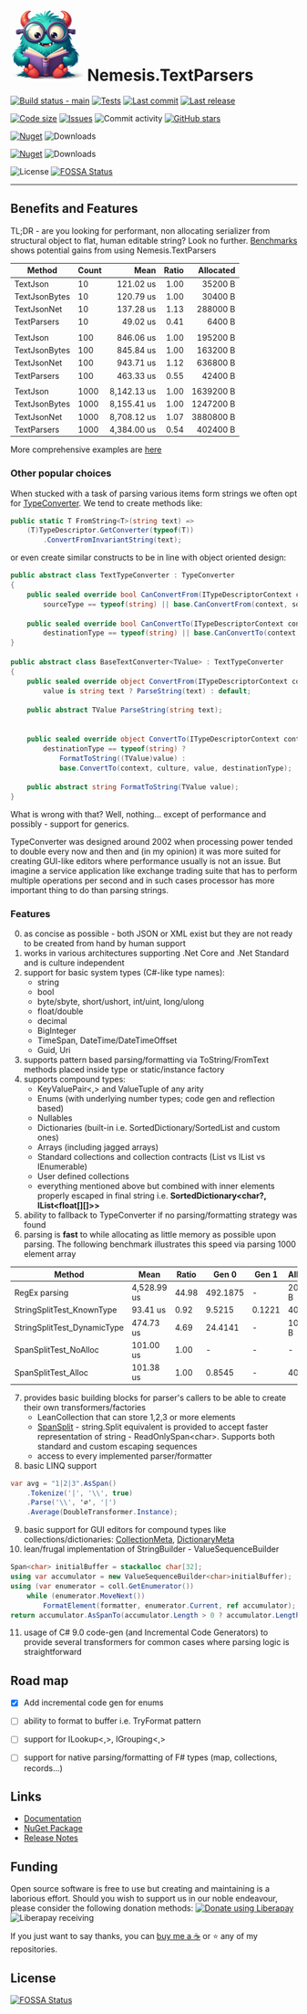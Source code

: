 # ![Logo](https://raw.githubusercontent.com/nemesissoft/Nemesis.TextParsers/main/images/icon.png) Nemesis.TextParsers

[![Build status - main](https://img.shields.io/github/actions/workflow/status/nemesissoft/Nemesis.TextParsers/ci.yml?style=flat-square&label=build&logo=github)](https://github.com/nemesissoft/Nemesis.TextParsers/actions/workflows/ci.yml)
[![Tests](https://img.shields.io/github/actions/workflow/status/nemesissoft/Nemesis.TextParsers/test-report.yml?style=flat-square&label=tests&logo=github)](https://github.com/nemesissoft/Nemesis.TextParsers/actions/workflows/test-report.yml)
[![Last commit](https://img.shields.io/github/last-commit/nemesissoft/Nemesis.TextParsers?style=flat-square)](https://github.com/nemesissoft/Nemesis.TextParsers/commits/main/)
[![Last release](https://img.shields.io/github/release-date/nemesissoft/Nemesis.TextParsers?style=flat-square)](https://github.com/nemesissoft/Nemesis.TextParsers/releases/)

[![Code size](https://img.shields.io/github/languages/code-size/nemesissoft/Nemesis.TextParsers.svg?style=flat-square)](https://github.com/nemesissoft/Nemesis.TextParsers)
[![Issues](https://img.shields.io/github/issues/nemesissoft/Nemesis.TextParsers.svg?style=flat-square)](https://github.com/nemesissoft/Nemesis.TextParsers/issues)
![Commit activity](https://img.shields.io/github/commit-activity/y/nemesissoft/Nemesis.TextParsers.svg?style=flat-square)
[![GitHub stars](https://img.shields.io/github/stars/nemesissoft/Nemesis.TextParsers?style=flat-square)](https://github.com/nemesissoft/Nemesis.TextParsers/stargazers)


[![Nuget](https://img.shields.io/nuget/v/Nemesis.TextParsers.svg?style=flat-square&logo=nuget&label=Nemesis.TextParsers&color=pink)](https://www.nuget.org/packages/Nemesis.TextParsers/)
![Downloads](https://img.shields.io/nuget/dt/Nemesis.TextParsers.svg?style=flat-square&color=pink)

[![Nuget](https://img.shields.io/nuget/v/Nemesis.TextParsers.CodeGen.svg?style=flat-square&logo=nuget&label=Nemesis.TextParsers.CodeGen&color=purple)](https://www.nuget.org/packages/Nemesis.TextParsers.CodeGen/)
![Downloads](https://img.shields.io/nuget/dt/Nemesis.TextParsers.CodeGen.svg?style=flat-square&color=purple)


![License](https://img.shields.io/github/license/nemesissoft/Nemesis.TextParsers)
[![FOSSA Status](https://app.fossa.com/api/projects/git%2Bgithub.com%2Fnemesissoft%2FNemesis.TextParsers.svg?type=shield)](https://app.fossa.com/projects/git%2Bgithub.com%2Fnemesissoft%2FNemesis.TextParsers?ref=badge_shield)

***

## Benefits and Features
TL;DR - are you looking for performant, non allocating serializer from structural object to flat, human editable string? Look no further. 
[Benchmarks](https://github.com/nemesissoft/Nemesis.TextParsers/blob/04605830652bc9ebd76594516932765bcfc4fb6c/Benchmarks/ParserBench.cs) shows potential gains from using Nemesis.TextParsers


|        Method | Count |        Mean | Ratio | Allocated |
|-------------- |------ |------------:|------:|----------:|
|      TextJson |    10 |   121.02 us |  1.00 |   35200 B |
| TextJsonBytes |    10 |   120.79 us |  1.00 |   30400 B |
|   TextJsonNet |    10 |   137.28 us |  1.13 |  288000 B |
|   TextParsers |    10 |    49.02 us |  0.41 |    6400 B |
|               |       |             |       |           |
|      TextJson |   100 |   846.06 us |  1.00 |  195200 B |
| TextJsonBytes |   100 |   845.84 us |  1.00 |  163200 B |
|   TextJsonNet |   100 |   943.71 us |  1.12 |  636800 B |
|   TextParsers |   100 |   463.33 us |  0.55 |   42400 B |
|               |       |             |       |           |
|      TextJson |  1000 | 8,142.13 us |  1.00 | 1639200 B |
| TextJsonBytes |  1000 | 8,155.41 us |  1.00 | 1247200 B |
|   TextJsonNet |  1000 | 8,708.12 us |  1.07 | 3880800 B |
|   TextParsers |  1000 | 4,384.00 us |  0.54 |  402400 B |

More comprehensive examples are [here](https://github.com/nemesissoft/Nemesis.TextParsers/blob/main/Specification.md)

### Other popular choices

When stucked with a task of parsing various items form strings we often opt for [TypeConverter](https://docs.microsoft.com/en-us/dotnet/api/system.componentmodel.typeconverter).
We tend to create methods like:
```csharp
public static T FromString<T>(string text) =>
    (T)TypeDescriptor.GetConverter(typeof(T))
        .ConvertFromInvariantString(text);
```

or even create similar constructs to be in line with object oriented design:

```csharp
public abstract class TextTypeConverter : TypeConverter
{
    public sealed override bool CanConvertFrom(ITypeDescriptorContext context, Type sourceType) =>
        sourceType == typeof(string) || base.CanConvertFrom(context, sourceType);

    public sealed override bool CanConvertTo(ITypeDescriptorContext context, Type destinationType) =>
        destinationType == typeof(string) || base.CanConvertTo(context, destinationType);
}

public abstract class BaseTextConverter<TValue> : TextTypeConverter
{
    public sealed override object ConvertFrom(ITypeDescriptorContext context, CultureInfo culture, object value) =>
        value is string text ? ParseString(text) : default;

    public abstract TValue ParseString(string text);
    

    public sealed override object ConvertTo(ITypeDescriptorContext context, CultureInfo culture, object value, Type destinationType) =>
        destinationType == typeof(string) ?
            FormatToString((TValue)value) :
            base.ConvertTo(context, culture, value, destinationType);

    public abstract string FormatToString(TValue value);
}
```

What is wrong with that? Well, nothing... except of performance and possibly - support for generics. 

TypeConverter was designed around 2002 when processing power tended to double every now and then and (in my opinion) it was more suited for creating GUI-like editors where performance usually is not an issue. 
But imagine a service application like exchange trading suite that has to perform multiple operations per second and in such cases processor has more important thing to do than parsing strings. 

### Features
0. as concise as possible - both JSON or XML exist but they are not ready to be created from hand by human support
1. works in various architectures supporting .Net Core and .Net Standard and is culture independent 
2. support for basic system types (C#-like type names):
   * string
   * bool
   * byte/sbyte, short/ushort, int/uint, long/ulong
   * float/double
   * decimal
   * BigInteger
   * TimeSpan, DateTime/DateTimeOffset
   * Guid, Uri
3. supports pattern based parsing/formatting via ToString/FromText methods placed inside type or static/instance factory 
4. supports compound types:
   * KeyValuePair<,> and ValueTuple of any arity 
   * Enums (with underlying number types; code gen and reflection based)
   * Nullables
   * Dictionaries (built-in i.e. SortedDictionary/SortedList and custom ones)
   * Arrays (including jagged arrays)
   * Standard collections and collection contracts (List vs IList vs IEnumerable) 
   * User defined collections 
   * everything mentioned above but combined with inner elements properly escaped in final string i.e. **SortedDictionary&lt;char?, IList&lt;float[][]&gt;&gt;**
5. ability to fallback to TypeConverter if no parsing/formatting strategy was found 
6. parsing is **fast** to while allocating as little memory as possible upon parsing. The following benchmark illustrates this speed via parsing 1000 element array 

|                     Method |        Mean | Ratio |    Gen 0 |  Gen 1 | Allocated | Remarks |
|--------------------------- |-------------|-------|----------|--------|-----------|-----------|
|              RegEx parsing | 4,528.99 us | 44.98 | 492.1875 |      - | 2089896 B | Regular expression with escaping support |
|  StringSplitTest_KnownType |    93.41 us |  0.92 |   9.5215 | 0.1221 |   40032 B | string.Split(..).Select(text=>int.Parse(text)) |
|StringSplitTest_DynamicType |   474.73 us |  4.69 |  24.4141 |      - |  104032 B | string.Split + TypeDescriptor.GetConverter |
|      SpanSplitTest_NoAlloc |   101.00 us |  1.00 |        - |      - |         - | "1\|2\|3".AsSpan().Tokenize() |
|        SpanSplitTest_Alloc |   101.38 us |  1.00 |   0.8545 |      - |    4024 B | "1\|2\|3".AsSpan().Tokenize();   var array = new int[1000];|

7. provides basic building blocks for parser's callers to be able to create their own transformers/factories 
    * LeanCollection that can store 1,2,3 or more elements 
    * [SpanSplit](https://github.com/nemesissoft/Nemesis.TextParsers/blob/04605830652bc9ebd76594516932765bcfc4fb6c/Nemesis.TextParsers/SpanSplit.cs) - string.Split equivalent is provided to accept faster representation of string - ReadOnlySpan&lt;char&gt;. Supports both standard and custom escaping sequences
    * access to every implemented parser/formatter
8. basic LINQ support 
```csharp
var avg = "1|2|3".AsSpan()
    .Tokenize('|', '\\', true)
    .Parse('\\', '∅', '|')
    .Average(DoubleTransformer.Instance);
```
9. basic support for GUI editors for compound types like collections/dictionaries: [CollectionMeta](https://github.com/nemesissoft/Nemesis.TextParsers/blob/04605830652bc9ebd76594516932765bcfc4fb6c/Nemesis.TextParsers/Utils/CollectionMeta.cs), [DictionaryMeta](https://github.com/nemesissoft/Nemesis.TextParsers/blob/04605830652bc9ebd76594516932765bcfc4fb6c/Nemesis.TextParsers/Utils/DictionaryMeta.cs)
10. lean/frugal implementation of StringBuilder - ValueSequenceBuilder
```csharp
Span<char> initialBuffer = stackalloc char[32];
using var accumulator = new ValueSequenceBuilder<char>initialBuffer);
using (var enumerator = coll.GetEnumerator())
    while (enumerator.MoveNext())
        FormatElement(formatter, enumerator.Current, ref accumulator);
return accumulator.AsSpanTo(accumulator.Length > 0 ? accumulator.Length - 1 : 0).ToString();
```
11. usage of C# 9.0 code-gen (and Incremental Code Generators) to provide several transformers for common cases where parsing logic is straightforward


## Road map
- [x] Add incremental code gen for enums
- [ ] ability to format to buffer i.e. TryFormat pattern
- [ ] support for ILookup<,>, IGrouping<,>
- [ ] support for native parsing/formatting of F# types (map, collections, records...)


## Links
- [Documentation](https://github.com/nemesissoft/Nemesis.TextParsers/blob/main/Specification.md)
- [NuGet Package](https://www.nuget.org/packages/Nemesis.TextParsers/)
- [Release Notes](https://github.com/nemesissoft/Nemesis.TextParsers/releases)

## Funding
Open source software is free to use but creating and maintaining is a laborious effort. Should you wish to support us in our noble endeavour, please consider the following donation methods:
[![Donate using Liberapay](https://raw.githubusercontent.com/nemesissoft/Nemesis.TextParsers/main/images/donate.svg)](https://liberapay.com/Michal.Brylka/donate) ![Liberapay receiving](https://img.shields.io/liberapay/receives/Michal.Brylka?color=blue&style=flat-square)

If you just want to say thanks, you can [buy me a ☕](https://www.buymeacoffee.com/michalbryla) or ⭐ any of my repositories. 

## License
[![FOSSA Status](https://app.fossa.com/api/projects/git%2Bgithub.com%2Fnemesissoft%2FNemesis.TextParsers.svg?type=large)](https://app.fossa.com/projects/git%2Bgithub.com%2Fnemesissoft%2FNemesis.TextParsers?ref=badge_large)
